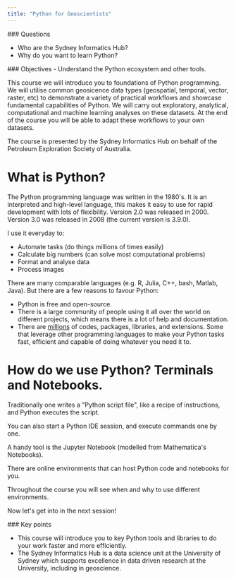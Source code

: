 ```yaml
---
title: "Python for Geoscientists"
---
```


<div class="questions">  
### Questions

- Who are the Sydney Informatics Hub?
- Why do you want to learn Python?
</div>

<div class="objectives">  
### Objectives
- Understand the Python ecosystem and other tools.
</div>



This course we will introduce you to foundations of Python programming. We will utilise common geosicence data types (geospatial, temporal, vector, raster, etc) to demonstrate a variety of practical workflows and showcase fundamental capabilities of Python. We will carry out exploratory, analytical, computational and machine learning analyses on these datasets. At the end of the course you will be able to adapt these workflows to your own datasets. 

The course is presented by the Sydney Informatics Hub on behalf of the Petroleum Exploration Society of Australia.


# What is Python?

The Python programming language was written in the 1980's. It is an interpreted and high-level language, this makes it easy to use for rapid development with lots of flexibility. Version 2.0 was released in 2000. Version 3.0 was released in 2008 (the current version is 3.9.0). 

I use it everyday to:

* Automate tasks (do things millions of times easily)
* Calculate big numbers (can solve most computational problems)
* Format and analyse data
* Process images

There are many comparable languages (e.g. R, Julia, C++, bash, Matlab, Java).
But there are a few reasons to favour Python:

* Python is free and open-source. 
* There is a large community of people using it all over the world on different projects, which means there is a lot of help and documentation.
* There are [millions](https://github.com/search?l=Python&q=python&type=Repositories) of codes, packages, libraries, and extensions. Some that leverage other programming languages to make your Python tasks fast, efficient and capable of doing whatever you need it to.

# How do we use Python? Terminals and Notebooks.

Traditionally one writes a "Python script file", like a recipe of instructions, and Python executes the script.

You can also start a Python IDE session, and execute commands one by one.

A handy tool is the Jupyter Notebook (modelled from Mathematica's Notebooks).

There are online environments that can host Python code and notebooks for you.

Throughout the course you will see when and why to use different environments.

Now let's get into in the next session!

<div class="keypoints">
### Key points

- This course will introduce you to key Python tools and libraries to do your work faster and more efficiently.
- The Sydney Informatics Hub is a data science unit at the University of Sydney which supports excellence in data driven research at the University, including in geoscience.
</div>